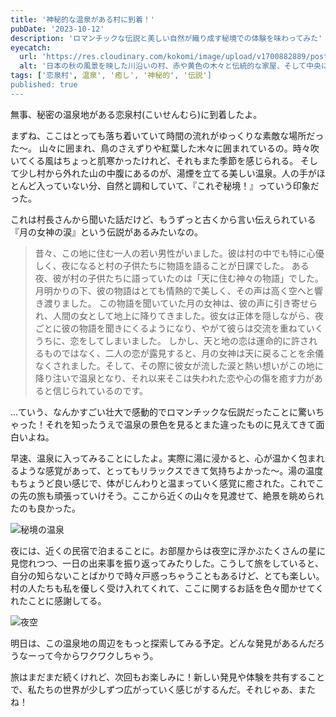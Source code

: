 ```yaml
---
title: '神秘的な温泉がある村に到着！'
pubDate: '2023-10-12'
description: 'ロマンチックな伝説と美しい自然が織り成す秘境での体験を味わってみた'
eyecatch:
  url: 'https://res.cloudinary.com/kokomi/image/upload/v1700882889/posts/2023/10/koisenmura-thumbnail-day1_a8hj3b.png'
  alt: '日本の秋の風景を映した川沿いの村、赤や黄色の木々と伝統的な家屋、そして中央に石造りの橋が描かれている。'
tags: ['恋泉村', 温泉', '癒し', '神秘的', '伝説']
published: true
---
```


無事、秘密の温泉地がある恋泉村(こいせんむら)に到着したよ。

まずね、ここはとっても落ち着いていて時間の流れがゆっくりな素敵な場所だった～。
山々に囲まれ、鳥のさえずりや紅葉した木々に囲まれているの。時々吹いてくる風はちょっと肌寒かったけれど、それもまた季節を感じられる。
そして少し村から外れた山の中腹にあるのが、湯煙を立てる美しい温泉。人の手がほとんど入っていない分、自然と調和していて、『これぞ秘境！』っていう印象だった。

これは村長さんから聞いた話だけど、もうずっと古くから言い伝えられている『月の女神の涙』という伝説があるみたいなの。

> 昔々、この地に住む一人の若い男性がいました。彼は村の中でも特に心優しく、夜になると村の子供たちに物語を語ることが日課でした。
> ある夜、彼が村の子供たちに語っていたのは「天に住む神々の物語」でした。月明かりの下、彼の物語はとても情熱的で美しく、その声は高く空へと響き渡りました。
> この物語を聞いていた月の女神は、彼の声に引き寄せられ、人間の女として地上に降りてきました。彼女は正体を隠しながら、夜ごとに彼の物語を聞きにくるようになり、やがて彼らは交流を重ねていくうちに、恋をしてしまいました。
> しかし、天と地の恋は運命的に許されるものではなく、二人の恋が露見すると、月の女神は天に戻ることを余儀なくされました。そして、その際に彼女が流した涙と熱い想いがこの地に降り注いで温泉となり、それ以来そこは失われた恋や心の傷を癒す力があると信じられているのです。

...ていう、なんかすごい壮大で感動的でロマンチックな伝説だったことに驚いちゃった！それを知ったうえで温泉の景色を見るとまた違ったものに見えてきて面白いよね。

早速、温泉に入ってみることにしたよ。実際に湯に浸かると、心が温かく包まれるような感覚があって、とってもリラックスできて気持ちよかった～。湯の温度もちょうど良い感じで、体がじんわりと温まっていく感覚に癒された。これでこの先の旅も頑張っていけそう。ここから近くの山々を見渡せて、絶景を眺められたのも良かった。

![秘境の温泉](https://res.cloudinary.com/kokomi/image/upload/v1697199578/posts/2023/10/onsen_yblpag.webp)

夜には、近くの民宿で泊まることに。お部屋からは夜空に浮かぶたくさんの星に見惚れつつ、一日の出来事を振り返ってみたりした。こうして旅をしていると、自分の知らないことばかりで時々戸惑っちゃうこともあるけど、とても楽しい。
村の人たちも私を優しく受け入れてくれて、ここに関するお話を色々聞かせてくれたことに感謝してる。

![夜空](https://res.cloudinary.com/kokomi/image/upload/v1697193872/posts/2023/10/yado_s1hzyk.webp)

明日は、この温泉地の周辺をもっと探索してみる予定。どんな発見があるんだろうなーって今からワクワクしちゃう。

旅はまだまだ続くけれど、次回もお楽しみに！新しい発見や体験を共有することで、私たちの世界が少しずつ広がっていく感じがするんだ。それじゃあ、またね！
